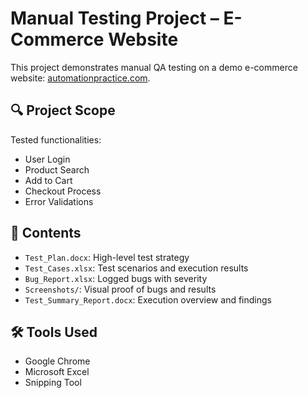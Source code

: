 
# Manual Testing Project – E-Commerce Website

This project demonstrates manual QA testing on a demo e-commerce website: [automationpractice.com](http://automationpractice.com).

## 🔍 Project Scope
Tested functionalities:
- User Login
- Product Search
- Add to Cart
- Checkout Process
- Error Validations

## 📂 Contents
- `Test_Plan.docx`: High-level test strategy
- `Test_Cases.xlsx`: Test scenarios and execution results
- `Bug_Report.xlsx`: Logged bugs with severity
- `Screenshots/`: Visual proof of bugs and results
- `Test_Summary_Report.docx`: Execution overview and findings

## 🛠 Tools Used
- Google Chrome
- Microsoft Excel
- Snipping Tool
